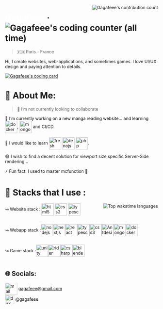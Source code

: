 <!---<img align=center src="https://github.com/Gagafeee/Gagafeee/assets/64372089/67019840-20f0-4554-986e-c68f71295202" alt="Icon" width="286" height="256" align="left">--->

<a href="https://wakatime.com/@c012f4b6-e3cf-4290-870c-c9799ff93f42" target="_blank"><img align="right" src="https://nirzak-streak-stats.vercel.app?user=Gagafeee&theme=tokyonight&hide_border=true&date_format=j%20M%5B%20Y%5D&mode=weekly&card_width=200&hide_current_streak=true&hide_longest_streak=true" alt="Gagafeee's contribution count"/></a>

<!--Main title trick  https://stackoverflow.com/questions/78111887/how-to-remove-unwanted-horizontals-line-in-markdown/78845294#78845294-->
<div id="toc">
  <ul style="list-style: none">
    <summary>
     <h1>
       <a href="https://gagafeee.dev" style="color: white;">Gagafeee</a> ∙ 
       <a href="https://wakatime.com/@c012f4b6-e3cf-4290-870c-c9799ff93f42">
        <img src="https://wakatime.com/badge/user/c012f4b6-e3cf-4290-870c-c9799ff93f42.svg" alt="Gagafeee's coding counter (all time)"/>
      </a>
     </h1>
    </summary>
  </ul>
</div>

> 🇫🇷 Paris - France

Hi, I create websites, web-applications, and sometimes games. I love UI/UX design and paying attention to details.

<a href="https://wakatime.com/@c012f4b6-e3cf-4290-870c-c9799ff93f42" target="_blank"><img src="https://github-readme-stats.vercel.app/api?username=Gagafeee&show_icons=true&theme=tokyonight&hide_border=true&include_all_commits=true&hide=stars&hide_title=true" alt="Gagafeee's coding card" /></a>

# 💫 About Me:
> 🔴 I’m not currently looking to collaborate

🔭 I’m currently working on a new manga reading website... and learning <a href="https://docker.com" target="_blank"><img align="center" src="https://skillicons.dev/icons?i=docker" height="40" alt="docker logo" /></a>, <a href="https://mongodb.com" target="_blank"><img align="center" src="https://skillicons.dev/icons?i=mongodb" height="40" alt="mongodb logo" /></a> and CI/CD.

<p>🌱 I would like to learn <a href="https://fresh.deno.dev/" target="_blank"><img align="center" src="https://cdn.zeabur.com/git/deno/fresh.svg" height="40" alt="fresh icon"/></a> <a href="https://deno.com/" target="_blank"><img align="center" src="https://skillicons.dev/icons?i=deno" height="40" alt="denojs logo"  /></a> <a href="https://www.php.net" target="_blank"><img align="center" src="https://cdn.simpleicons.org/php/777BB4" height="40" alt="php logo"/></a>.</p>

😅 I wish to find a decent solution for viewport size specific Server-Side rendering...

⚡ Fun fact: I used to master mcfunction 👀


# 🍔 Stacks that I use :
<a href="https://wakatime.com/@c012f4b6-e3cf-4290-870c-c9799ff93f42" target="_blank"><img align="right" src="https://github-readme-stats.vercel.app/api/wakatime?username=Gagafeee&langs_count=4" alt="Top wakatime languages"/></a>
<p>
↝ Website stack : 
<a href="https://developer.mozilla.org/fr/docs/Web/HTML" target="_blank"><img align="center" src="https://skillicons.dev/icons?i=html" height="40" alt="html5 logo" /></a>
<a href="https://developer.mozilla.org/fr/docs/Web/CSS" target="_blank"><img align="center" src="https://skillicons.dev/icons?i=css" height="40" alt="css3 logo" /></a>
<a href="https://www.typescriptlang.org" target="_blank"><img align="center" src="https://skillicons.dev/icons?i=ts" height="40" alt="typescript logo" /></a>
</p>

<p style="display: inline-flex; align-items: center;">
↝ Webapp stack :
<a href="https://nodejs.org" target="_blank"><img align="center" src="https://skillicons.dev/icons?i=nodejs" height="40" alt="nodejs logo"  /></a>
<a href="https://nextjs.org" target="_blank"><img align="center" src="https://cdn.jsdelivr.net/gh/devicons/devicon/icons/nextjs/nextjs-original.svg" height="40" alt="nextjs logo"  /></a>
<a href="https://react.dev" target="_blank"><img align="center" src="https://skillicons.dev/icons?i=react" height="40" alt="react logo"  /></a>
<a href="https://www.typescriptlang.org" target="_blank"><img align="center" src="https://skillicons.dev/icons?i=ts" height="40" alt="typescript logo"  /></a>
<a href="https://developer.mozilla.org/fr/docs/Web/CSS" target="_blank"><img align="center" src="https://skillicons.dev/icons?i=css" height="40" alt="css3 logo"  /></a>
<a href="https://ant.design" target="_blank"><img align="center" src="https://cdn.worldvectorlogo.com/logos/ant-design-2.svg" height="40" alt="Antdesign logo"  /></a>
<a href="https://www.mongodb.com" target="_blank"><img align="center" src="https://skillicons.dev/icons?i=mongodb" height="40" alt="mongodb logo"  /></a>
<a href="https://www.docker.com" target="_blank"><img align="center" src="https://skillicons.dev/icons?i=docker" height="40" alt="docker logo"  /></a>
</p>

<p style="display: inline-flex; align-items: center;">
↝ Game stack :
<a href="https://unity.com" target="_blank"><img align="center" src="https://skillicons.dev/icons?i=unity" height="40" alt="unity logo"  /></a>
<a href="https://www.jetbrains.com/rider" target="_blank"><img align="center" src="https://skillicons.dev/icons?i=rider" height="40" alt="rider logo"  /></a>
<a href="https://wikipedia.org/wiki/C_Sharp_(programming_language)" target="_blank"><img align="center" src="https://skillicons.dev/icons?i=cs" height="40" alt="csharp logo"  /></a>
<a href="https://www.blender.org" target="_blank"><img align="center" src="https://skillicons.dev/icons?i=blender" height="40" alt="blender logo"  /></a>
</p>

## 🌐 Socials:
<img align="center" src="https://github.com/user-attachments/assets/80c6a7a5-8942-41b9-abe2-ec73041a37dc" alt="mail icon" height="40"/>  <a href="mailto:gagafeee@gmail.com" target="_blank">gagafeee@gmail.com</a> <br>
<img align="center" src="https://cdn.worldvectorlogo.com/logos/discord-6.svg" height="30" alt="discord logo"/>  <a href="https://discord.gg/https://discordapp.com/users/733592979499122688" target="_blank">@gagafeee</a>
